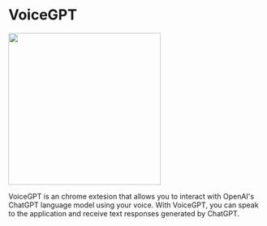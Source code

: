 # VoiceGPT

<img src="https://user-images.githubusercontent.com/93019811/225575831-3eb8d44c-40b3-48e3-8280-4666380767b5.png" style="width:300px;"/>

VoiceGPT is an chrome extesion that allows you to interact with OpenAI's ChatGPT language model using your voice. With VoiceGPT, you can speak to the application and receive text responses generated by ChatGPT.

